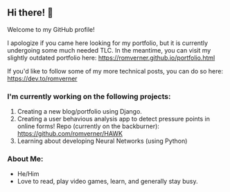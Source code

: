 ## Hi there! 👋

Welcome to my GitHub profile! 

I apologize if you came here looking for my portfolio, but it is currently undergoing some much needed TLC. In the meantime, you can visit my slightly outdated portfolio here:
https://romverner.github.io/portfolio.html

If you'd like to follow some of my more technical posts, you can do so here:
https://dev.to/romverner

### I'm currently working on the following projects:
1. Creating a new blog/portfolio using Django.
2. Creating a user behavious analysis app to detect pressure points in online forms! Repo (currently on the backburner): https://github.com/romverner/HAWK
3. Learning about developing Neural Networks (using Python)

### About Me:
- He/Him
- Love to read, play video games, learn, and generally stay busy.
